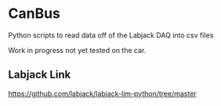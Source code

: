 # CanBus
Python scripts to read data off of the Labjack DAQ into csv files

Work in progress not yet tested on the car. 

## Labjack Link
https://github.com/labjack/labjack-ljm-python/tree/master
